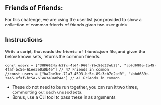 ## Friends of Friends:

For this challenge, we are using the user list json provided to show a collection of common friends of friends given two user guids.

## Instructions
Write a script, that reads the friends-of-friends.json file, and given the below known sets, returns the common friends.

```
const users = ["3986024a-b38c-41d4-966f-8bc56d23eb33", "abbd689e-2a45-4faf-bc5e-61ee3e0a0b4e"] // 47 Friends in common
//const users = ["ba2be3ec-71a7-4593-bc5c-89a3cb7e2ad0", "abbd689e-2a45-4faf-bc5e-61ee3e0a0b4e"] // 41 Friends in common
```
- These do not need to be run together, you can run it two times, commenting out each unused sets.
- Bonus, use a CLI tool to pass these in as arguments